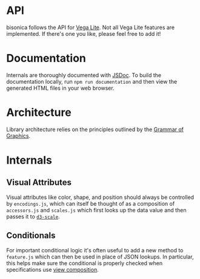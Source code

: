 # API

bisonica follows the API for [Vega Lite](https://vega.github.io/vega-lite/). Not all Vega Lite features are implemented. If there's one you like, please feel free to add it!

# Documentation

Internals are thoroughly documented with [JSDoc](https://jsdoc.app/). To build the documentation locally, run `npm run documentation` and then view the generated HTML files in your web browser.

# Architecture

Library architecture relies on the principles outlined by the [Grammar of Graphics](https://link.springer.com/book/10.1007/0-387-28695-0).

# Internals

## Visual Attributes

Visual attributes like color, shape, and position should always be controlled by `encodings.js`, which can itself be thought of as a composition of `accessors.js` and `scales.js` which first looks up the data value and then passes it to [`d3-scale`](https://github.com/d3/d3-scale).

## Conditionals

For important conditional logic it's often useful to add a new method to `feature.js` which can then be used in place of JSON lookups. In particular, this helps make sure the conditional is properly checked when specifications use [view composition](https://vega.github.io/vega-lite/docs/composition.html).
